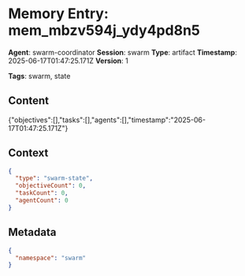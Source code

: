 # Memory Entry: mem_mbzv594j_ydy4pd8n5

**Agent**: swarm-coordinator
**Session**: swarm
**Type**: artifact
**Timestamp**: 2025-06-17T01:47:25.171Z
**Version**: 1

**Tags**: swarm, state

## Content

{"objectives":[],"tasks":[],"agents":[],"timestamp":"2025-06-17T01:47:25.171Z"}

## Context

```json
{
  "type": "swarm-state",
  "objectiveCount": 0,
  "taskCount": 0,
  "agentCount": 0
}
```

## Metadata

```json
{
  "namespace": "swarm"
}
```

